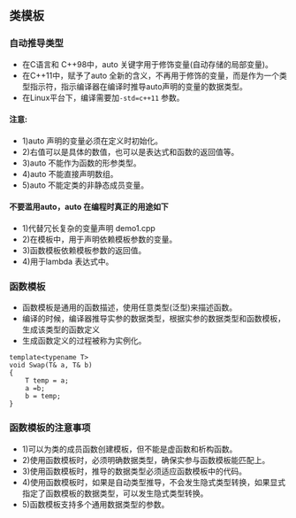 ## 类模板
### 自动推导类型
- 在C语言和 C++98中，auto 关键字用于修饰变量(自动存储的局部变量)。
- 在C++11中，赋予了auto 全新的含义，不再用于修饰的变量，而是作为一个类型指示符，指示编译器在编译时推导auto声明的变量的数据类型。
- 在Linux平台下，编译需要加```-std=c++11``` 参数。
#### 注意:
- 1)auto 声明的变量必须在定义时初始化。
- 2)右值可以是具体的数值，也可以是表达式和函数的返回值等。
- 3)auto 不能作为函数的形参类型。
- 4)auto 不能直接声明数组。
- 5)auto 不能定类的非静态成员变量。
#### 不要滥用auto，auto 在编程时真正的用途如下
- 1)代替冗长复杂的变量声明 demo1.cpp
- 2)在模板中，用于声明依赖模板参数的变量。
- 3)函数模板依赖模板参数的返回值。
- 4)用于lambda 表达式中。

### 函数模板
- 函数模板是通用的函数描述，使用任意类型(泛型)来描述函数。
- 编译的时候，编译器推导实参的数据类型，根据实参的数据类型和函数模板，生成该类型的函数定义
- 生成函数定义的过程被称为实例化。
```
template<typename T>
void Swap(T& a, T& b)
{
    T temp = a;
    a =b;
    b = temp;
}
```
### 函数模板的注意事项
- 1)可以为类的成员函数创建模板，但不能是虚函数和析构函数。
- 2)使用函数模板时，必须明确数据类型，确保实参与函数模板能匹配上。
- 3)使用函数模板时，推导的数据类型必须适应函数模板中的代码。
- 4)使用函数模板时，如果是自动类型推导，不会发生隐式类型转换，如果显式指定了函数模板的数据类型，可以发生隐式类型转换。
- 5)函数模板支持多个通用数据类型的参数。
